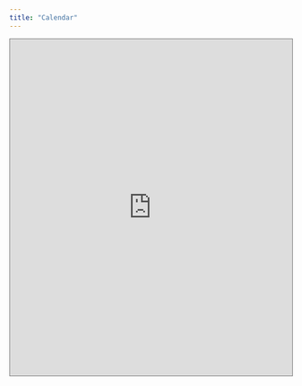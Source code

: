 ```yaml
---
title: "Calendar"
---
```


<iframe src="https://calendar.google.com/calendar/embed?height=600&wkst=1&bgcolor=%23ffffff&ctz=America%2FLos_Angeles&src=bmZlbmdlckBwcHMubmV0&src=YXBwczRwcHMubmV0X2xhZGg2cnMwMXA3dWc1cDU5YWlnNDhvdjVzQGdyb3VwLmNhbGVuZGFyLmdvb2dsZS5jb20&src=Z2hzcm9ib3RpY3MzNjM2QGdtYWlsLmNvbQ&src=aWZubHM1YmZkNzZhbHFwbThkYWNocWY3Nmh1OGRsMW5AaW1wb3J0LmNhbGVuZGFyLmdvb2dsZS5jb20&src=d2Vyc3RmZW5nZXJAZ21haWwuY29t&color=%23039BE5&color=%23AD1457&color=%238E24AA&color=%23E4C441&color=%23A79B8E" style="border:solid 1px #777" width="100%" height="600" frameborder="0" scrolling="no"></iframe>